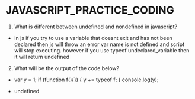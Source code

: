 # JAVASCRIPT_PRACTICE_CODING

1.  What is different between undefined and nondefined in javascript?

- in js if you try to use a variable that doesnt exit and has not been declared then js will throw an error
  var name is not defined and script will stop executing. however if you use typeof undeclared_variable then it will return undefined

2. What will be the output of the code below?

- var y = 1;
  if (function f(){}) {
  y += typeof f;
  }
  console.log(y);

- undefined

